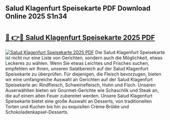 ## Salud Klagenfurt Speisekarte PDF Download Online 2025 S1n34

# <h2><a href="http://gc9zo5.nevu.top/?p=Salud+Klagenfurt+Speisekarte">🔗 👉🔴 Salud Klagenfurt Speisekarte 2025 PDF</a></h2>

[![Salud Klagenfurt Speisekarte 2025 PDF](https://i.imgur.com/dBaPXMq.png)](http://gc9zo5.nevu.top/?p=Salud+Klagenfurt+Speisekarte)
Die Salud Klagenfurt Speisekarte ist nicht nur eine Liste von Gerichten, sondern auch die Möglichkeit, etwas Leckeres zu wählen. Wenn Sie etwas Leichtes und Frisches suchen, empfehlen wir Ihnen, unseren Salatbereich auf der Salud Klagenfurt Speisekarte zu überprüfen. Für diejenigen, die Fleisch bevorzugen, bieten wir eine umfangreiche Auswahl an Gerichten auf der Salud Klagenfurt Speisekarte an: Rindfleisch, Schweinefleisch, Huhn und Fisch. Unseren Auserwählten bieten wir Gourmet-Gerichte wie Schaschlik und Steak an, die auf einem alten Feuer zubereitet werden. Unsere Salud Klagenfurt Speisekarte bietet eine große Auswahl an Desserts, von traditionellen Torten und Kuchen bis hin zu exquisiten Crème Brûlée und Schokoladenkapsel-Desserts.
